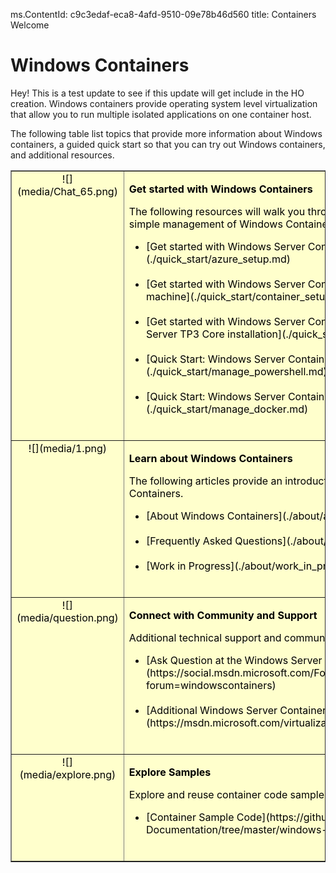 ms.ContentId: c9c3edaf-eca8-4afd-9510-09e78b46d560
title: Containers Welcome

# Windows Containers

Hey! This is a test update to see if this update will get include in the HO creation. Windows containers provide operating system level virtualization that allow you to run multiple isolated applications on one container host.

The following table list topics that provide more information about Windows containers, a guided quick start so that you can try out Windows containers, and additional resources.

<table border="1" style="background-color:FFFFCC;border-collapse:collapse;border:1px solid FFCC00;color:000000;width:100%" cellpadding="15" cellspacing="3">
        <tr valign="top">
        <td><center>![](media/Chat_65.png)</center></td>
        <td>        
              <p><strong>Get started with Windows Containers</strong></p>
              <p>The following resources will walk you through the deployment, creation, and simple management of Windows Containers.</p>
            <ul>
                <li class="unordered">[Get started with Windows Server Containers in Windows Azure](./quick_start/azure_setup.md)<br /><br /></li>
                <li class="unordered">[Get started with Windows Server Containers in a new Hyper-V virtual machine](./quick_start/container_setup.md)<br /><br /></li>
                <li class="unordered">[Get started with Windows Server Containers on an existing Windows Server TP3 Core installation](./quick_start/inplace_setup.md)<br /><br /></li>
                <li class="unordered">[Quick Start: Windows Server Containers and PowerShell](./quick_start/manage_powershell.md)<br /><br /></li>
                <li class="unordered">[Quick Start: Windows Server Containers and Docker](./quick_start/manage_docker.md)<br /><br /></li>      
            </ul>
        </td>
    </tr>
    <tr valign="top">
        <td><center>![](media/1.png)</center></td>
        <td valign="top">       
                <p><strong>Learn about Windows Containers</strong></p>
                <p>The following articles provide an introduction and overview of Windows Containers.</p>
            <ul>
                <li class="unordered">[About Windows Containers](./about/about_overview.md)<br /><br /></li>
                <li class="unordered">[Frequently Asked Questions](./about/faq.md)<br /><br /></li>
                <li class="unordered">[Work in Progress](./about/work_in_progress.md)<br /><br /></li>
            </ul>   
        </td>
    </tr>
    <tr valign="top">
        <td><center>![](media/question.png)</center></td>
        <td>        
              <p><strong>Connect with Community and Support</strong></p>
              <p>Additional technical support and community resources</p>
            <ul>
                <li class="unordered">[Ask Question at the Windows Server Container Forum](https://social.msdn.microsoft.com/Forums/en-US/home?forum=windowscontainers)<br /><br /></li>
                <li class="unordered">[Additional Windows Server Container Resources](https://msdn.microsoft.com/virtualization/community/community_overview)<br /><br /></li>
            </ul>
        </td>
    </tr>   
    <tr valign="top">
        <td><center>![](media/explore.png)</center></td>
        <td>        
              <p><strong>Explore Samples</strong></p>
              <p>Explore and reuse container code samples.</p>
            <ul>
                <li class="unordered">[Container Sample Code](https://github.com/Microsoft/Virtualization-Documentation/tree/master/windows-server-container-samples)<br /><br /></li>
            </ul>
        </td>
    </tr>
</table>




<!--HONumber=Jan16_HO1-->
